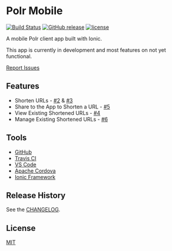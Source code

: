 # Polr Mobile
[![Build Status](https://travis-ci.org/Filiosoft/polr-mobile.svg?branch=master)](https://travis-ci.org/Filiosoft/polr-mobile)
[![GitHub release](https://img.shields.io/github/release/Filiosoft/polr-mobile.svg?maxAge=2592000)](https://github.com/Filiosoft/polr-mobile)
[![license](https://img.shields.io/github/license/Filiosoft/polr-mobile.svg?maxAge=2592000)](https://github.com/Filiosoft/polr-mobile)

A mobile Polr client app built with Ionic. 

This app is currently in development and most features on not yet functional. 


[Report Issues](https://github.com/Filiosoft/polr-mobile/issues)

## Features
* Shorten URLs - [#2](https://github.com/Filiosoft/polr-mobile/issues/2) & [#3](https://github.com/Filiosoft/polr-mobile/issues/3)
* Share to the App to Shorten a URL - [#5](https://github.com/Filiosoft/polr-mobile/issues/5)
* View Existing Shortened URLs - [#4](https://github.com/Filiosoft/polr-mobile/issues/4)
* Manage Existing Shortened URLs - [#6](https://github.com/Filiosoft/polr-mobile/issues/6)

## Tools
* [GitHub](https://github.com/)
* [Travis CI](https://travis-ci.org/)
* [VS Code](https://code.visualstudio.com/)
* [Apache Cordova](https://cordova.apache.org/)
* [Ionic Framework](https://ionicframework.com/)

## Release History

See the [CHANGELOG](https://github.com/Filiosoft/polr-mobile/tree/master/CHANGELOG.md).

## License

[MIT](https://github.com/Filiosoft/polr-mobile/blob/master/LICENSE)
